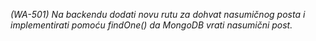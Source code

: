 *(WA-501) Na backendu dodati novu rutu za dohvat nasumičnog posta i implementirati pomoću
findOne() da MongoDB vrati nasumični post.*
